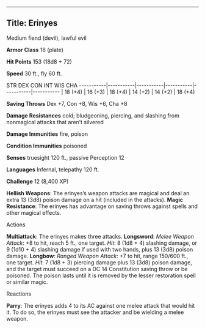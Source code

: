 -------------------------
Title: Erinyes
-------------------------


Medium fiend (devil), lawful evil

**Armor Class** 18 (plate)

**Hit Points** 153 (18d8 + 72)

**Speed** 30 ft., fly 60 ft.

  STR         DEX         CON         INT         WIS         CHA
  -----------|-----------|-----------|-----------|-----------|-----------
  | 18 (+4)   | 16 (+3)   | 18 (+4)   | 14 (+2)   | 14 (+2)   | 18 (+4)

**Saving Throws** Dex +7, Con +8, Wis +6, Cha +8

**Damage Resistances** cold; bludgeoning, piercing, and slashing from
nonmagical attacks that aren’t silvered

**Damage Immunities** fire, poison

**Condition Immunities** poisoned

**Senses** truesight 120 ft., passive Perception 12

**Languages** Infernal, telepathy 120 ft.

**Challenge** 12 (8,400 XP)


**Hellish Weapons**: The erinyes’s weapon attacks are magical and
    deal an extra 13 (3d8) poison damage on a hit (included in
    the attacks).
**Magic Resistance**: The erinyes has advantage on saving throws
    against spells and other magical effects.


Actions

**Multiattack**: The erinyes makes three attacks.
**Longsword**: *Melee Weapon Attack*: +8 to hit, reach 5 ft.,
    one target. *Hit*: 8 (1d8 + 4) slashing damage, or 9 (1d10 + 4)
    slashing damage if used with two hands, plus 13 (3d8) poison damage.
**Longbow**: *Ranged Weapon Attack*: +7 to hit, range 150/600 ft.,
    one target. *Hit*: 7 (1d8 + 3) piercing damage plus 13 (3d8) poison
    damage, and the target must succeed on a DC 14 Constitution saving
    throw or be poisoned. The poison lasts until it is removed by the
    lesser restoration spell or similar magic.


Reactions

**Parry**: The erinyes adds 4 to its AC against one melee attack
    that would hit it. To do so, the erinyes must see the attacker and
    be wielding a melee weapon.

